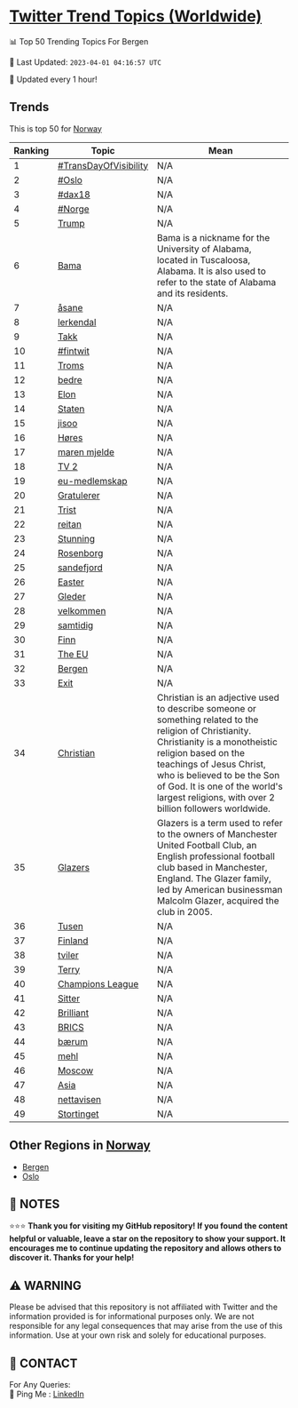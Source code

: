 [Twitter Trend Topics (Worldwide)](https://github.com/ErcinDedeoglu/Twitter-Trend-Topics)
==========


📊 Top 50 Trending Topics For Bergen

📆 Last Updated: `2023-04-01 04:16:57 UTC`

🔧 Updated every 1 hour!


## Trends

This is top 50 for [Norway](</Norway>)

| Ranking | Topic | Mean |
| ------- | ------------ | ------------ |
| 1 | [#TransDayOfVisibility](http://twitter.com/search?q=%23TransDayOfVisibility) | N/A |
| 2 | [#Oslo](http://twitter.com/search?q=%23Oslo) | N/A |
| 3 | [#dax18](http://twitter.com/search?q=%23dax18) | N/A |
| 4 | [#Norge](http://twitter.com/search?q=%23Norge) | N/A |
| 5 | [Trump](http://twitter.com/search?q=Trump) | N/A |
| 6 | [Bama](http://twitter.com/search?q=Bama) | Bama is a nickname for the University of Alabama, located in Tuscaloosa, Alabama. It is also used to refer to the state of Alabama and its residents. |
| 7 | [åsane](http://twitter.com/search?q=%c3%a5sane) | N/A |
| 8 | [lerkendal](http://twitter.com/search?q=lerkendal) | N/A |
| 9 | [Takk](http://twitter.com/search?q=Takk) | N/A |
| 10 | [#fintwit](http://twitter.com/search?q=%23fintwit) | N/A |
| 11 | [Troms](http://twitter.com/search?q=Troms) | N/A |
| 12 | [bedre](http://twitter.com/search?q=bedre) | N/A |
| 13 | [Elon](http://twitter.com/search?q=Elon) | N/A |
| 14 | [Staten](http://twitter.com/search?q=Staten) | N/A |
| 15 | [jisoo](http://twitter.com/search?q=jisoo) | N/A |
| 16 | [Høres](http://twitter.com/search?q=H%c3%b8res) | N/A |
| 17 | [maren mjelde](http://twitter.com/search?q=maren+mjelde) | N/A |
| 18 | [TV 2](http://twitter.com/search?q=TV+2) | N/A |
| 19 | [eu-medlemskap](http://twitter.com/search?q=eu-medlemskap) | N/A |
| 20 | [Gratulerer](http://twitter.com/search?q=Gratulerer) | N/A |
| 21 | [Trist](http://twitter.com/search?q=Trist) | N/A |
| 22 | [reitan](http://twitter.com/search?q=reitan) | N/A |
| 23 | [Stunning](http://twitter.com/search?q=Stunning) | N/A |
| 24 | [Rosenborg](http://twitter.com/search?q=Rosenborg) | N/A |
| 25 | [sandefjord](http://twitter.com/search?q=sandefjord) | N/A |
| 26 | [Easter](http://twitter.com/search?q=Easter) | N/A |
| 27 | [Gleder](http://twitter.com/search?q=Gleder) | N/A |
| 28 | [velkommen](http://twitter.com/search?q=velkommen) | N/A |
| 29 | [samtidig](http://twitter.com/search?q=samtidig) | N/A |
| 30 | [Finn](http://twitter.com/search?q=Finn) | N/A |
| 31 | [The EU](http://twitter.com/search?q=The+EU) | N/A |
| 32 | [Bergen](http://twitter.com/search?q=Bergen) | N/A |
| 33 | [Exit](http://twitter.com/search?q=Exit) | N/A |
| 34 | [Christian](http://twitter.com/search?q=Christian) | Christian is an adjective used to describe someone or something related to the religion of Christianity. Christianity is a monotheistic religion based on the teachings of Jesus Christ, who is believed to be the Son of God. It is one of the world's largest religions, with over 2 billion followers worldwide. |
| 35 | [Glazers](http://twitter.com/search?q=Glazers) | Glazers is a term used to refer to the owners of Manchester United Football Club, an English professional football club based in Manchester, England. The Glazer family, led by American businessman Malcolm Glazer, acquired the club in 2005. |
| 36 | [Tusen](http://twitter.com/search?q=Tusen) | N/A |
| 37 | [Finland](http://twitter.com/search?q=Finland) | N/A |
| 38 | [tviler](http://twitter.com/search?q=tviler) | N/A |
| 39 | [Terry](http://twitter.com/search?q=Terry) | N/A |
| 40 | [Champions League](http://twitter.com/search?q=Champions+League) | N/A |
| 41 | [Sitter](http://twitter.com/search?q=Sitter) | N/A |
| 42 | [Brilliant](http://twitter.com/search?q=Brilliant) | N/A |
| 43 | [BRICS](http://twitter.com/search?q=BRICS) | N/A |
| 44 | [bærum](http://twitter.com/search?q=b%c3%a6rum) | N/A |
| 45 | [mehl](http://twitter.com/search?q=mehl) | N/A |
| 46 | [Moscow](http://twitter.com/search?q=Moscow) | N/A |
| 47 | [Asia](http://twitter.com/search?q=Asia) | N/A |
| 48 | [nettavisen](http://twitter.com/search?q=nettavisen) | N/A |
| 49 | [Stortinget](http://twitter.com/search?q=Stortinget) | N/A |



## Other Regions in [Norway](</Norway>)

* [Bergen](</Norway/Bergen.md>)
* [Oslo](</Norway/Oslo.md>)



## 📝 NOTES

⭐⭐⭐ **Thank you for visiting my GitHub repository! If you found the content helpful or valuable, leave a star on the repository to show your support. It encourages me to continue updating the repository and allows others to discover it. Thanks for your help!**


## ⚠️ WARNING

Please be advised that this repository is not affiliated with Twitter and the information provided is for informational purposes only. We are not responsible for any legal consequences that may arise from the use of this information. Use at your own risk and solely for educational purposes.


## 📨 CONTACT

 For Any Queries:  
            🏓 Ping Me : [LinkedIn](https://www.linkedin.com/in/ercindedeoglu/)
